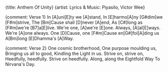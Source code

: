 {title: Anthem Of Unity}
{artist: Lyrics & Music: Piyasilo, Victor Wee}

{comment: Verse 1}
In [A]uni[E]ty we [A]stand,
In [E]harmo[A]ny [G#dim]we [F#m]strive,
The [Bm]Cause shall [D]never [A]end, 
As [C#]long as [F#m]we're [B7]a[E]live.
We're one, [A]we're [E]one.
Always, [A]al[E]ways.
We're [A]one always.
One [D]Cause, one [F#m]Cause en[G#]fol[A]ding us
A[Bm]long [E]Dhamma's [A]Way.

{comment: Verse 2}
One cosmic brotherhood,
One purpose moulding us,
Bringing us all to good,
Kindling the Light in us.
Strive on, strive on,
Heedfully, heedfully.
Strive on heedfully.
Along, along the Eightfold Way
To Nirvana's Day.
